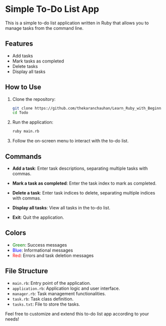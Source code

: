 # Simple To-Do List App

This is a simple to-do list application written in Ruby that allows you to manage tasks from the command line.

## Features

- Add tasks
- Mark tasks as completed
- Delete tasks
- Display all tasks

## How to Use

1. Clone the repository:

    ```bash
    git clone https://github.com/thekaranchauhan/Learn_Ruby_with_Beginner_Projects.git
    cd Todo
    ```

2. Run the application:

    ```bash
    ruby main.rb
    ```

3. Follow the on-screen menu to interact with the to-do list.

## Commands

- **Add a task**: Enter task descriptions, separating multiple tasks with commas.

- **Mark a task as completed**: Enter the task index to mark as completed.

- **Delete a task**: Enter task indices to delete, separating multiple indices with commas.

- **Display all tasks**: View all tasks in the to-do list.

- **Exit**: Quit the application.

## Colors

- <span style="color:green">Green</span>: Success messages
- <span style="color:blue">Blue</span>: Informational messages
- <span style="color:red">Red</span>: Errors and task deletion messages

## File Structure

- `main.rb`: Entry point of the application.
- `application.rb`: Application logic and user interface.
- `manager.rb`: Task management functionalities.
- `task.rb`: Task class definition.
- `tasks.txt`: File to store the tasks.

Feel free to customize and extend this to-do list app according to your needs!
